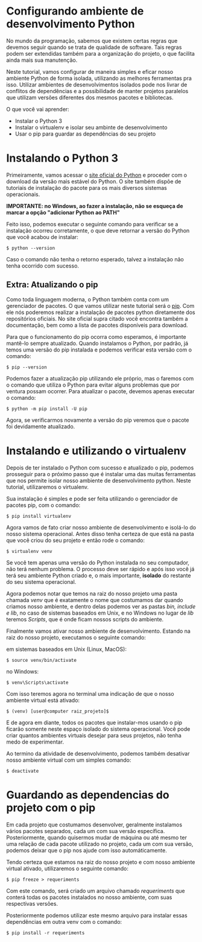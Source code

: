 # Configurando ambiente de desenvolvimento Python

No mundo da programação, sabemos que existem certas regras que devemos seguir quando se trata de qualidade de software. Tais regras podem ser extendidas também para a organização do projeto, o que facilita ainda mais sua manutenção.

Neste tutorial, vamos configurar de maneira simples e eficar nosso ambiente Python de forma isolada, utilizando as melhores ferramentas pra isso. Utilizar ambientes de desenvolvimentos isolados pode nos livrar de conflitos de dependências e a possibilidade de manter projetos paralelos que utilizam versões diferentes dos mesmos pacotes e bibliotecas.

O que você vai aprender:

* Instalar o Python 3
* Instalar o virtualenv e isolar seu ambinte de desenvolvimento
* Usar o pip para guardar as dependências do seu projeto

# Instalando o Python 3

Primeiramente, vamos acessar o [site oficial do Python](https://www.python.org/downloads/) e proceder com o download da versão mais estável do Python. O site também dispõe de tutoriais de instalação do pacote para os mais diversos sistemas operacionais.

**IMPORTANTE: no Windows, ao fazer a instalação, não se esqueça de marcar a opção "adicionar Python ao PATH"**

Feito isso, podemos executar o seguinte comando para verificar se a instalação ocorreu corretamente, o que deve retornar a versão do Python que você acabou de instalar:

```
$ python --version
```

Caso o comando não tenha o retorno esperado, talvez a instalação não tenha ocorrido com sucesso.

## Extra: Atualizando o pip

Como toda linguagem moderna, o Python também conta com um gerenciador de pacotes. O que vamos utilizar neste tutorial será o [pip](https://pypi.org/project/pip/). Com ele nós poderemos realizar a instalação de pacotes python diretamente dos repositórios oficiais. No site oficial supra citado você encontra também a documentação, bem como a lista de pacotes disponíveis para download.

Para que o funcionamento do pip ocorra como esperamos, é importante mantê-lo sempre atualizado. Quando instalamos o Python, por padrão, já temos uma versão do pip instalada e podemos verificar esta versão com o comando:

```
$ pip --version
```

Podemos fazer a atualização pip utilizando ele próprio, mas o faremos com o comando que utiliza o Python para evitar alguns problemas que por ventura possam ocorrer. Para atualizar o pacote, devemos apenas executar o comando:

```
$ python -m pip install -U pip
```

Agora, se verificarmos novamente a versão do pip veremos que o pacote foi devidamente atualizado.

# Instalando e utilizando o virtualenv

Depois de ter instalado o Python com sucesso e atualizado o pip, podemos prosseguir para o próximo passo que é instalar uma das muitas ferramentas que nos permite isolar nosso ambiente de desenvolvimento python. Neste tutorial, utilizaremos o virtualenv.

Sua instalação é simples e pode ser feita utilizando o gerenciador de pacotes pip, com o comando:

```
$ pip install virtualenv
```

Agora vamos de fato criar nosso ambiente de desenvolvimento e isolá-lo do nosso sistema operacional. Antes disso tenha certeza de que está na pasta que você criou do seu projeto e então rode o comando:

```
$ virtualenv venv
```

Se você tem apenas uma versão do Python instalada no seu computador, não terá nenhum problema. O processo deve ser rápido e após isso você já terá seu ambiente Python criado e, o mais importante, **isolado** do restante do seu sistema operacional. 

Agora podemos notar que temos na raiz do nosso projeto uma pasta chamada *venv* que é exatamente o nome que costumamos dar quando criamos nosso ambiente, e dentro delas podemos ver as pastas *bin, include e lib*, no caso de sistemas baseados em Unix, e no Windows no lugar de *lib* teremos *Scripts*, que é onde ficam nossos scripts do ambiente.

Finalmente vamos ativar nosso ambiente de desenvolvimento. Estando na raiz do nosso projeto, executamos o seguinte comando: 

em sistemas baseados em Unix (Linux, MacOS):
```
$ source venv/bin/activate
```

no Windows:
```
$ venv\Scripts\activate
```
Com isso teremos agora no terminal uma indicação de que o nosso ambiente virtual está ativado:

```
$ (venv) [user@computer raiz_projeto]$
```

E de agora em diante, todos os pacotes que instalar-mos usando o pip ficarão somente neste espaço isolado do sistema operacional. Você pode criar quantos ambientes virtuais desejar para seus projetos, não tenha medo de experimentar.

Ao termino da atividade de desenvolvimento, podemos também desativar nosso ambiente virtual com um simples comando: 

```
$ deactivate
```

# Guardando as dependencias do projeto com o pip

Em cada projeto que costumamos desenvolver, geralmente instalamos vários pacotes separados, cada um com sua versão específica. Posteriormente, quando quisermos mudar de máquina ou até mesmo ter uma relação de cada pacote utilizado no projeto, cada um com sua versão, podemos deixar que o pip nos ajude com isso automáticamente.

Tendo certeza que estamos na raiz do nosso projeto e com nosso ambiente virtual ativado, utilizaremos o seguinte comando:

```
$ pip freeze > requeriments
```

Com este comando, será criado um arquivo chamado *requeriments* que conterá todas os pacotes instalados no nosso ambiente, com suas respectivas versões.

Posteriormente podemos utilizar este mesmo arquivo para instalar essas dependências em outra venv com o comando:

```
$ pip install -r requeriments
```
